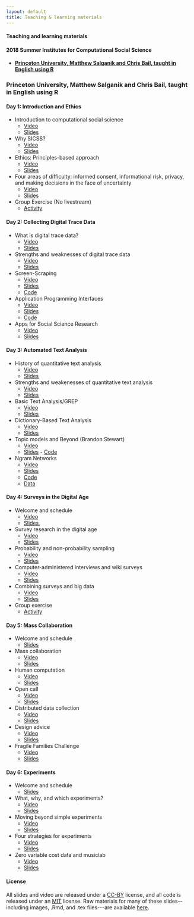 ```yaml
---
layout: default
title: Teaching & learning materials
---
```


#### Teaching and learning materials
#### 2018 Summer Institutes for Computational Social Science

- **[Princeton University, Matthew Salganik and Chris Bail, taught in English using R](#princeton-university-matthew-salganik-and-chris-bail-taught-in-english-using-r)**

### Princeton University, Matthew Salganik and Chris Bail, taught in English using R

#### Day 1: Introduction and Ethics

- Introduction to computational social science
  - [Video](https://www.youtube.com/watch?v=nXGYLNjSZtk&index=1&list=PL9UNgBC7ODr6hJ0rlJIDO7Cvg66tzI4IT)
  - [Slides](https://github.com/compsocialscience/summer-institute/blob/master/2017/materials/day1-intro-ethics/01-welcome_and_logistics.pdf)
- Why SICSS?
  - [Video](https://www.youtube.com/watch?v=pgyJQO748YE&index=2&list=PL9UNgBC7ODr6hJ0rlJIDO7Cvg66tzI4IT)
  - [Slides](https://cdn.rawgit.com/compsocialscience/summer-institute/71be83b5/2017/materials/day1-intro-ethics/Why%20SICSS.html)
- Ethics: Principles-based approach
  - [Video](https://www.youtube.com/watch?v=QSdmdXxwhcM&index=2&list=PL9UNgBC7ODr77e3mThLoH2RQ3u_Dg-9gO)
  - [Slides](https://github.com/compsocialscience/summer-institute/blob/master/2017/materials/day1-intro-ethics/03-ethics.pdf)
- Four areas of difficulty: informed consent, informational risk, privacy, and making decisions in the face of uncertainty
  - [Video](https://www.youtube.com/watch?v=4K8dIzN8NCA&index=1&list=PL9UNgBC7ODr77e3mThLoH2RQ3u_Dg-9gO)
  - [Slides](https://github.com/compsocialscience/summer-institute/blob/master/2017/materials/day1-intro-ethics/04-areas-of-difficulty.pdf)
- Group Exercise (No livestream)
  - [Activity](https://github.com/compsocialscience/summer-institute/blob/master/2017/materials/day1-intro-ethics/ethics_activity.pdf)

#### Day 2: Collecting Digital Trace Data

- What is digital trace data?
  - [Video](https://www.youtube.com/watch?v=vmE4nwY2bCM&index=2&list=PL9UNgBC7ODr4wIBNMfH2Aq_8YMC4VH684)
  - [Slides](https://cdn.rawgit.com/compsocialscience/summer-institute/0f3b8fa8/2017/materials/day2_digital_trace_data/What%20is%20Digital%20Trace%20Data.html)
- Strengths and weaknesses of digital trace data
  - [Video](https://www.youtube.com/watch?v=iUw3NYA8Ziw&index=4&list=PL9UNgBC7ODr4wIBNMfH2Aq_8YMC4VH684)
  - [Slides](https://cdn.rawgit.com/compsocialscience/summer-institute/8d9c2257/2017/materials/day2_digital_trace_data/Strengths%20and%20Weaknesses%20of%20Digital%20Trace%20Data.html)
- Screen-Scraping
  - [Video](https://www.youtube.com/watch?v=LbHtCylaQn8&index=4&list=PL9UNgBC7ODr4wIBNMfH2Aq_8YMC4VH684)
  - [Slides](https://cdn.rawgit.com/compsocialscience/summer-institute/d4594b33/2017/materials/day2_digital_trace_data/Screenscraping.html)
  - [Code](https://raw.githubusercontent.com/compsocialscience/summer-institute/master/2017/materials/day2_digital_trace_data/Screen-Scraping.R)
- Application Programming Interfaces
  - [Video](https://www.youtube.com/watch?v=X7GHhUfA7os&index=1&list=PL9UNgBC7ODr4wIBNMfH2Aq_8YMC4VH684)
  - [Slides](https://cdn.rawgit.com/compsocialscience/summer-institute/02e63a62/2017/materials/day2_digital_trace_data/APIs.html)
  - [Code](https://raw.githubusercontent.com/compsocialscience/summer-institute/master/2017/materials/day2_digital_trace_data/APIs.R)
- Apps for Social Science Research
  - [Video](https://www.youtube.com/watch?v=8DBLnYABAMQ&index=6&list=PL9UNgBC7ODr4wIBNMfH2Aq_8YMC4VH684)
  - [Slides](https://cdn.rawgit.com/compsocialscience/summer-institute/6f4d3bec/2017/materials/day2_digital_trace_data/Building%20Apps%20for%20Social%20Science%20Research.html)

#### Day 3: Automated Text Analysis

- History of quantitative text analysis
  - [Video](https://www.youtube.com/watch?v=SbyJv3XI0fg&list=PL9UNgBC7ODr7R4N8T7xj2UvVKiyYvS8aO&index=2)
  - [Slides](https://cdn.rawgit.com/compsocialscience/summer-institute/5d91bfe1/2017/materials/day3_text_analysis/History%20of%20Quantitative%20Text%20Analysis.html)
- Strengths and weakenesses of quantitative text analysis
  - [Video](https://www.youtube.com/watch?v=lqQWG_9q82A&list=PL9UNgBC7ODr7R4N8T7xj2UvVKiyYvS8aO&index=3)
  - [Slides](https://cdn.rawgit.com/compsocialscience/summer-institute/91c11199/2017/materials/day3_text_analysis/Strengths%20and%20Weaknesses%20of%20Text%20Analysis.html)
- Basic Text Analysis/GREP
  - [Video](https://www.youtube.com/watch?v=6waIIvztfkk&list=PL9UNgBC7ODr7R4N8T7xj2UvVKiyYvS8aO&index=4)
  - [Slides](https://cdn.rawgit.com/compsocialscience/summer-institute/b18f9c9a/2017/materials/day3_text_analysis/Basic%20Text%20Analysis.html)
- Dictionary-Based Text Analysis
  - [Video](https://www.youtube.com/watch?v=4xv1ccEUleA&list=PL9UNgBC7ODr7R4N8T7xj2UvVKiyYvS8aO&index=5)
  - [Slides](https://cdn.rawgit.com/compsocialscience/summer-institute/08d429ef/2017/materials/day3_text_analysis/DictionaryBased%20Methods.html)
- Topic models and Beyond (Brandon Stewart)
  - [Video](https://www.youtube.com/watch?v=AGIzIasTuLM&list=PL9UNgBC7ODr7R4N8T7xj2UvVKiyYvS8aO&index=6)
  - [Slides](https://github.com/compsocialscience/summer-institute/blob/master/2017/materials/guest_speakers/Stewart_SICSS.pdf) - [Code](https://cran.r-project.org/web/packages/stm/vignettes/stmVignette.pdf)
- Ngram Networks
  - [Video](https://www.youtube.com/watch?v=WxeC7QIHA98&list=PL9UNgBC7ODr7R4N8T7xj2UvVKiyYvS8aO&index=7)
  - [Slides](https://cdn.rawgit.com/compsocialscience/summer-institute/b1408c61/2017/materials/day3_text_analysis/Ngram%20Networks-1.html)
  - [Code](https://raw.githubusercontent.com/compsocialscience/summer-institute/master/2017/materials/day3_text_analysis/Ngram%20Networks%20Example.R)
  - [Data](https://github.com/compsocialscience/summer-institute/raw/master/2017/materials/day3_text_analysis/Elected%20Official%20Tweets.Rdata)

#### Day 4: Surveys in the Digital Age

- Welcome and schedule
  - [Video](https://youtu.be/7P24_KkzArc)
  - [Slides](https://github.com/compsocialscience/summer-institute/blob/master/2017/materials/day4_surveys/01-welcome-and-schedule.pdf),
- Survey research in the digital age
  - [Video](https://www.youtube.com/watch?v=LEbn3_pXvmw&list=PL9UNgBC7ODr7e6glONuXdY0Zv8_gFSieV&index=2)
  - [Slides](https://github.com/compsocialscience/summer-institute/blob/master/2017/materials/day4_surveys/02-survey-research-digital-age.pdf)
- Probability and non-probability sampling
  - [Video](https://www.youtube.com/watch?v=bwjnGHQ8cuo&list=PL9UNgBC7ODr7e6glONuXdY0Zv8_gFSieV&index=3)
  - [Slides](https://github.com/compsocialscience/summer-institute/blob/master/2017/materials/day4_surveys/03-nonprobability-sampling.pdf)
- Computer-administered interviews and wiki surveys
  - [Video](https://youtu.be/nnspZFgtg1g)
  - [Slides](https://github.com/compsocialscience/summer-institute/blob/master/2017/materials/day4_surveys/04-computer-administered-interviews.pdf)
- Combining surveys and big data  
  - [Video](https://www.youtube.com/watch?v=utQt3XGNv_0&list=PL9UNgBC7ODr7e6glONuXdY0Zv8_gFSieV&index=5)
  - [Slides](https://github.com/compsocialscience/summer-institute/blob/master/2017/materials/day4_surveys/05-combining-surveys-and-big-data.pdf)
- Group exercise
  - [Activity](https://github.com/compsocialscience/summer-institute/blob/master/2017/materials/day4_surveys/survey_activity.pdf)

#### Day 5: Mass Collaboration

- Welcome and schedule
  - [Slides](https://github.com/compsocialscience/summer-institute/blob/master/2017/materials/day5_mass-collaboration/01-welcome-and-schedule.pdf)
- Mass collaboration
  - [Video](https://www.youtube.com/watch?v=Clr6ioO2b9I&index=2&list=PL9UNgBC7ODr7PfQQwXpa1cizWdUTPym6M)
  - [Slides](https://github.com/compsocialscience/summer-institute/blob/master/2017/materials/day5_mass-collaboration/02-mass-collaboration.pdf)
- Human computation
  - [Video](https://www.youtube.com/watch?v=MggoYBxiG1w&index=3&list=PL9UNgBC7ODr7PfQQwXpa1cizWdUTPym6M)
  - [Slides](https://github.com/compsocialscience/summer-institute/blob/master/2017/materials/day5_mass-collaboration/03-human-computation.pdf)
- Open call
  - [Video](https://www.youtube.com/watch?v=YVBZ094QFuc&index=4&list=PL9UNgBC7ODr7PfQQwXpa1cizWdUTPym6M)
  - [Slides](https://github.com/compsocialscience/summer-institute/blob/master/2017/materials/day5_mass-collaboration/04-open-call.pdf)
- Distributed data collection
  - [Video](https://www.youtube.com/watch?v=Ug3A-VXva_g&index=5&list=PL9UNgBC7ODr7PfQQwXpa1cizWdUTPym6M)
  - [Slides](https://github.com/compsocialscience/summer-institute/blob/master/2017/materials/day5_mass-collaboration/05-distributed-data-collection.pdf)
- Design advice
  - [Video](https://www.youtube.com/watch?v=pZBdSIro2Ec&index=6&list=PL9UNgBC7ODr7PfQQwXpa1cizWdUTPym6M)
  - [Slides](https://github.com/compsocialscience/summer-institute/blob/master/2017/materials/day5_mass-collaboration/06-design-your-own.pdf)
- Fragile Families Challenge
  - [Video](https://www.youtube.com/watch?v=hw_3TNxZaRg&index=7&list=PL9UNgBC7ODr7PfQQwXpa1cizWdUTPym6M)
  - [Slides](https://github.com/compsocialscience/summer-institute/blob/master/2017/materials/day5_mass-collaboration/ffchallenge_getting_started_SICSS.pdf)

#### Day 6: Experiments

- Welcome and schedule
  - [Slides](https://github.com/compsocialscience/summer-institute/blob/master/2017/materials/day6_experiments/01-welcome-and-schedule.pdf)
- What, why, and which experiments?
  - [Video](https://www.youtube.com/watch?v=joGu0XRnm64&list=PL9UNgBC7ODr5po4NGRR1hRlvcmr1HEewo&index=2)
  - [Slides](https://github.com/compsocialscience/summer-institute/blob/master/2017/materials/day6_experiments/02-what-why-which-experiments.pdf)
- Moving beyond simple experiments
  - [Video](https://www.youtube.com/watch?v=AjS-Z8jDqno&list=PL9UNgBC7ODr5po4NGRR1hRlvcmr1HEewo&index=4)
  - [Slides](https://github.com/compsocialscience/summer-institute/blob/master/2017/materials/day6_experiments/03-moving-beyond-simple-experiments.pdf)
- Four strategies for experiments
  - [Video](https://www.youtube.com/watch?v=i5CSjL7bZsg&index=5&list=PL9UNgBC7ODr5po4NGRR1hRlvcmr1HEewo)
  - [Slides](https://github.com/compsocialscience/summer-institute/blob/master/2017/materials/day6_experiments/04-making-it-happen.pdf)
- Zero variable cost data and musiclab
  - [Video](https://www.youtube.com/watch?v=dwUsT96SSck&list=PL9UNgBC7ODr5po4NGRR1hRlvcmr1HEewo&index=6)
  - [Slides](https://github.com/compsocialscience/summer-institute/blob/master/2017/materials/day6_experiments/06-three-rs.pdf)

#### License

All slides and video are released under a <a href="https://creativecommons.org/licenses/by/4.0/">CC-BY</a> license, and all code is released under an <a href="https://en.wikipedia.org/wiki/MIT_License">MIT</a> license.  Raw materials for many of these slides--including images, .Rmd, and .tex files---are available [here](https://github.com/compsocialscience/summer-institute/tree/master/2017/materials).
